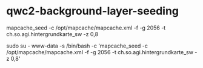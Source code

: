 # qwc2-background-layer-seeding

mapcache_seed -c /opt/mapcache/mapcache.xml -f -g 2056 -t ch.so.agi.hintergrundkarte_sw -z 0,8

sudo su - www-data -s /bin/bash -c 'mapcache_seed -c /opt/mapcache/mapcache.xml -f -g 2056 -t ch.so.agi.hintergrundkarte_sw -z 0,8'